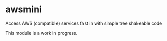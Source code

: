 # awsmini

Access AWS (compatible) services fast in with simple tree shakeable code

This module is a work in progress.

